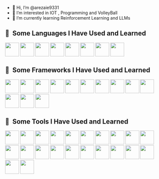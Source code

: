 - 👋 Hi, I’m @arezaie9331
- 👀 I’m interested in IOT , Programming and VolleyBall
- 🌱 I’m currently learning Reinforcement Learning and LLMs
<h2> 🚀 &nbsp;Some Languages I Have Used and Learned</h2>
<p align="left">

<img src="https://cdn.jsdelivr.net/gh/devicons/devicon@latest/icons/html5/html5-original-wordmark.svg" width="45" height="45" />
<img src="https://cdn.jsdelivr.net/gh/devicons/devicon@latest/icons/css3/css3-original-wordmark.svg" width="45" height="45" />
<img src="https://cdn.jsdelivr.net/gh/devicons/devicon@latest/icons/csharp/csharp-original.svg" width="45" height="45" />
<img src="https://cdn.jsdelivr.net/gh/devicons/devicon@latest/icons/cplusplus/cplusplus-original.svg" width="45" height="45" />      
<img src="https://cdn.jsdelivr.net/gh/devicons/devicon@latest/icons/python/python-original-wordmark.svg" width="45" height="45" />
<img src="https://cdn.jsdelivr.net/gh/devicons/devicon@latest/icons/javascript/javascript-original.svg" width="45" height="45" />
<img src="https://cdn.jsdelivr.net/gh/devicons/devicon@latest/icons/dart/dart-original.svg" width="45" height="45" />
                   
<img src="https://cdn.jsdelivr.net/gh/devicons/devicon@latest/icons/matlab/matlab-original.svg"  width="45" height="45"/>
          
</p>


<h2> 🚀 &nbsp;Some Frameworks I Have Used and Learned</h2>
<p align="left">
  
  <img src="https://cdn.jsdelivr.net/gh/devicons/devicon@latest/icons/dot-net/dot-net-plain-wordmark.svg" width="45" height="45" />
  <img src="https://cdn.jsdelivr.net/gh/devicons/devicon@latest/icons/dotnetcore/dotnetcore-original.svg"  width="45" height="45"/>
  <img src="https://cdn.jsdelivr.net/gh/devicons/devicon@latest/icons/blazor/blazor-original.svg" width="45" height="45" />
  <img src="https://cdn.jsdelivr.net/gh/devicons/devicon@latest/icons/xamarin/xamarin-original.svg" width="45" height="45" />       
  <img src="https://cdn.jsdelivr.net/gh/devicons/devicon@latest/icons/entityframeworkcore/entityframeworkcore-original.svg" width="45" height="45" />
  <img src="https://cdn.jsdelivr.net/gh/devicons/devicon@latest/icons/django/django-plain.svg" width="45" height="45" />
  <img src="https://cdn.jsdelivr.net/gh/devicons/devicon@latest/icons/djangorest/djangorest-original.svg" height="45" />
  <img src="https://cdn.jsdelivr.net/gh/devicons/devicon@latest/icons/flask/flask-original.svg" width="45" height="45" />
  <img src="https://cdn.jsdelivr.net/gh/devicons/devicon@latest/icons/opencv/opencv-original.svg" width="45" height="45" />
  <img src="https://cdn.jsdelivr.net/gh/devicons/devicon@latest/icons/qt/qt-original.svg" width="45" height="45" />
  <img src="https://cdn.jsdelivr.net/gh/devicons/devicon@latest/icons/pytorch/pytorch-original.svg" width="45" height="45" />
  <img src="https://cdn.jsdelivr.net/gh/devicons/devicon@latest/icons/tensorflow/tensorflow-original.svg" width="45" height="45" />
  <img src="https://cdn.jsdelivr.net/gh/devicons/devicon@latest/icons/flutter/flutter-original.svg" width="45" height="45" />
          
</p>


<h2> 🚀 &nbsp;Some Tools I Have Used and Learned</h2>
<p align="left">


  <img src="https://cdn.jsdelivr.net/gh/devicons/devicon@latest/icons/arduino/arduino-original-wordmark.svg" width="45" height="45" />
  <img src="https://cdn.jsdelivr.net/gh/devicons/devicon@latest/icons/debian/debian-plain.svg" width="45" height="45" />
  <img src="https://cdn.jsdelivr.net/gh/devicons/devicon@latest/icons/docker/docker-original.svg"  width="45" height="45"/>
  <img src="https://cdn.jsdelivr.net/gh/devicons/devicon@latest/icons/firebase/firebase-original.svg" width="45" height="45" />
  <img src="https://cdn.jsdelivr.net/gh/devicons/devicon@latest/icons/git/git-original.svg"  width="45" height="45"/>
  <img src="https://cdn.jsdelivr.net/gh/devicons/devicon@latest/icons/github/github-original.svg" width="45" height="45" />
  <img src="https://cdn.jsdelivr.net/gh/devicons/devicon@latest/icons/googlecolab/googlecolab-original.svg" width="45" height="45" />
  <img src="https://cdn.jsdelivr.net/gh/devicons/devicon@latest/icons/jupyter/jupyter-original.svg" width="45" height="45" />
  <img src="https://cdn.jsdelivr.net/gh/devicons/devicon@latest/icons/kaggle/kaggle-original.svg" width="45" height="45" />
  <img src="https://cdn.jsdelivr.net/gh/devicons/devicon@latest/icons/kalilinux/kalilinux-original.svg"  width="45" height="45"/>
  <img src="https://cdn.jsdelivr.net/gh/devicons/devicon@latest/icons/keras/keras-original.svg"  width="45" height="45"/>
  <img src="https://cdn.jsdelivr.net/gh/devicons/devicon@latest/icons/microsoftsqlserver/microsoftsqlserver-original.svg" width="45" height="45" />
  <img src="https://cdn.jsdelivr.net/gh/devicons/devicon@latest/icons/visualstudio/visualstudio-original.svg"  width="45" height="45"/>
  <img src="https://cdn.jsdelivr.net/gh/devicons/devicon@latest/icons/vscode/vscode-original.svg"  width="45" height="45"/>
  <img src="https://cdn.jsdelivr.net/gh/devicons/devicon@latest/icons/mongodb/mongodb-original.svg"  width="45" height="45"/>
  <img src="https://cdn.jsdelivr.net/gh/devicons/devicon@latest/icons/mysql/mysql-original.svg"  width="45" height="45"/>
  <img src="https://cdn.jsdelivr.net/gh/devicons/devicon@latest/icons/postman/postman-original.svg" width="45" height="45" />
  <img src="https://cdn.jsdelivr.net/gh/devicons/devicon@latest/icons/postgresql/postgresql-original.svg" width="45" height="45" />
  <img src="https://cdn.jsdelivr.net/gh/devicons/devicon@latest/icons/pycharm/pycharm-original.svg" width="45" height="45" />
  <img src="https://cdn.jsdelivr.net/gh/devicons/devicon@latest/icons/rabbitmq/rabbitmq-original.svg" width="45" height="45" />
  <img src="https://cdn.jsdelivr.net/gh/devicons/devicon@latest/icons/redis/redis-original.svg"  width="45" height="45"/>
  <img src="https://cdn.jsdelivr.net/gh/devicons/devicon@latest/icons/sqlite/sqlite-original.svg"  width="45" height="45"/>
          
          
</p>

